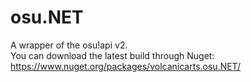 # osu.NET

A wrapper of the osu!api v2.<br>
You can download the latest build through Nuget: https://www.nuget.org/packages/volcanicarts.osu.NET/
